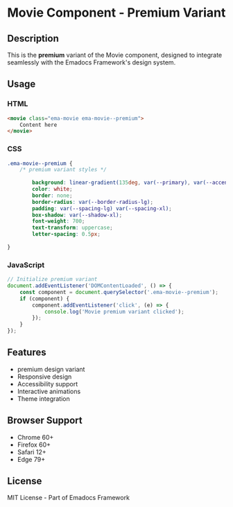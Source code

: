 # Movie Component - Premium Variant

## Description
This is the **premium** variant of the Movie component, designed to integrate seamlessly with the Emadocs Framework's design system.

## Usage

### HTML
```html
<movie class="ema-movie ema-movie--premium">
    Content here
</movie>
```

### CSS
```css
.ema-movie--premium {
    /* premium variant styles */
    
        background: linear-gradient(135deg, var(--primary), var(--accent));
        color: white;
        border: none;
        border-radius: var(--border-radius-lg);
        padding: var(--spacing-lg) var(--spacing-xl);
        box-shadow: var(--shadow-xl);
        font-weight: 700;
        text-transform: uppercase;
        letter-spacing: 0.5px;
    
}
```

### JavaScript
```javascript
// Initialize premium variant
document.addEventListener('DOMContentLoaded', () => {
    const component = document.querySelector('.ema-movie--premium');
    if (component) {
        component.addEventListener('click', (e) => {
            console.log('Movie premium variant clicked');
        });
    }
});
```

## Features
- premium design variant
- Responsive design
- Accessibility support
- Interactive animations
- Theme integration

## Browser Support
- Chrome 60+
- Firefox 60+
- Safari 12+
- Edge 79+

## License
MIT License - Part of Emadocs Framework
